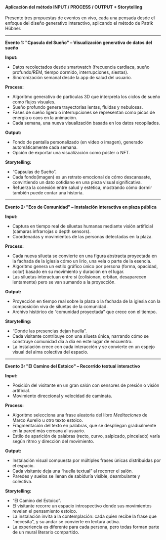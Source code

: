 #### Aplicación del método INPUT / PROCESS / OUTPUT + Storytelling

Presento tres propuestas de eventos en vivo, cada una pensada desde el enfoque del diseño generativo interactivo, aplicando el método de Patrik Hübner.

---

**Evento 1: "Cpasula del Sueño" – Visualización generativa de datos del sueño**  

**Input:**  
- Datos recolectados desde smartwatch (frecuencia cardiaca, sueño profundo/REM, tiempo dormido, interrupciones, siestas).  
- Sincronización semanal desde la app de salud del usuario.

**Process:**  
- Algoritmo generativo de partículas 3D que interpreta los ciclos de sueño como flujos visuales.  
- Sueño profundo genera trayectorias lentas, fluidas y nebulosas.  
- Fases de sueño ligero o interrupciones se representan como picos de energía o caos en la animación.  
- Cada semana, una nueva visualización basada en los datos recopilados.  

**Output:**  
- Fondo de pantalla personalizado (en video o imagen), generado automáticamente cada semana.  
- Opción de exportar una visualización como póster o NFT.  

**Storytelling:**  
- “Capsulas de Sueño”.  
- Cada fondo(imagen) es un retrato emocional de cómo descansaste, convirtiendo un dato cotidiano en una pieza visual significativa.  
- Refuerza la conexión entre salud y estética, mostrando cómo dormir también puede contar una historia.

---

**Evento 2: "Eco de Comunidad" – Instalación interactiva en plaza pública**  

**Input:**  
- Captura en tiempo real de siluetas humanas mediante visión artificial (cámaras infrarrojas o depth sensors).  
- Coordenadas y movimientos de las personas detectadas en la plaza.  

**Process:**  
- Cada nueva silueta se convierte en una figura abstracta proyectada en la fachada de la iglesia cómo un lirio, una vela o parte de la esencia.  
- Algoritmo genera un estilo gráfico único por persona (forma, opacidad, color) basado en su movimiento y duración en el lugar.  
- Las siluetas interactuan entre sí (colisionan, orbitan, desaparecen lentamente) pero se van sumando a la proyección.  

**Output:**  
- Proyección en tiempo real sobre la plaza o la fachada de la iglesia con la composición viva de siluetas de la comunidad.  
- Archivo histórico de “comunidad proyectada” que crece con el tiempo.  

**Storytelling:**  
- “Donde las presencias dejan huella”.  
- Cada visitante contribuye con una silueta única, narrando cómo se construye comunidad día a día en este lugar de encuentro.  
- La instalación crece con cada interacción y se convierte en un espejo visual del alma colectiva del espacio.

---

**Evento 3: "El Camino del Estoico" – Recorrido textual interactivo**  

**Input:**  
- Posición del visitante en un gran salón con sensores de presión o visión artificial.  
- Movimiento direccional y velocidad de caminata.  

**Process:**  
- Algoritmo selecciona una frase aleatoria del libro *Meditaciones* de Marco Aurelio u otro texto estoico.  
- Fragmentación del texto en palabras, que se despliegan gradualmente en la pared más cercana al usuario.  
- Estilo de aparición de palabras (recto, curvo, salpicado, pincelado) varía según ritmo y dirección del movimiento.  

**Output:**  
- Instalación visual compuesta por múltiples frases únicas distribuidas por el espacio.  
- Cada visitante deja una “huella textual” al recorrer el salón.  
- Paredes y suelos se llenan de sabiduría visible, deambulante y colectiva.  

**Storytelling:**  
- “El Camino del Estoico”.  
- El visitante recorre un espacio introspectivo donde sus movimientos revelan el pensamiento estoico.  
- La instalación invita a la contemplación: cada quien recibe la frase que "necesita", y su andar se convierte en lectura activa.  
- La experiencia es diferente para cada persona, pero todas forman parte de un mural literario compartido.

